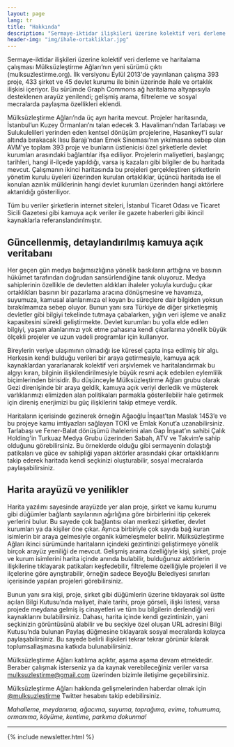 ```yaml
---
layout: page
lang: tr
title: "Hakkında"
description: "Sermaye-iktidar ilişkileri üzerine kolektif veri derleme ve haritalama"
header-img: "img/ihale-ortakliklar.jpg"
---
```


Sermaye-iktidar ilişkileri üzerine kolektif veri derleme ve haritalama çalışması Mülksüzleştirme Ağları’nın yeni sürümü çıktı (mulksuzlestirme.org). İlk versiyonu Eylül 2013'de yayınlanan çalışma 393 proje, 433 şirket ve 45 devlet kurumu ile binin üzerinde ihale ve ortaklık ilişkisi içeriyor. Bu sürümde Graph Commons ağ haritalama altyapısıyla desteklenen arayüz yenilendi; gelişmiş arama, filtreleme ve sosyal mecralarda paylaşma özellikleri eklendi.

Mülksüzleştirme Ağları’nda üç ayrı harita mevcut. Projeler haritasında, İstanbul’un Kuzey Ormanları’nı talan edecek 3. Havalimanı’ndan Tarlabaşı ve Sulukulelileri yerinden eden kentsel dönüşüm projelerine, Hasankeyf'i sular altında bırakacak Ilısu Barajı'ndan Emek Sineması’nın yıkılmasına sebep olan AVM'ye toplam 393 proje ve bunların üstlenicisi özel şirketlerle devlet kurumları arasındaki bağlantılar ifşa ediliyor. Projelerin maliyetleri, başlangıç tarihleri, hangi il-ilçede yapıldığı, varsa iş kazaları gibi bilgiler de bu haritada mevcut. Çalışmanın ikinci haritasında bu projeleri gerçekleştiren şirketlerin yönetim kurulu üyeleri üzerinden kurulan ortaklıklar, üçüncü haritada ise el konulan azınlık mülklerinin hangi devlet kurumları üzerinden hangi aktörlere aktarıldığı gösteriliyor.

Tüm bu veriler şirketlerin internet siteleri, İstanbul Ticaret Odası ve Ticaret Sicili Gazetesi gibi kamuya açık veriler ile gazete haberleri gibi ikincil kaynaklarla referanslandırılmıştır.

## Güncellenmiş, detaylandırılmış kamuya açık veritabanı

Her geçen gün medya bağımsızlığına yönelik baskıların arttığına ve basının hükümet tarafından doğrudan sansürlendiğine tanık oluyoruz. Medya sahiplerinin özellikle de devletten aldıkları ihaleler yoluyla kurduğu çıkar ortaklıkları basının bir pazarlama aracına dönüşmesine ve havamıza, suyumuza, kamusal alanlarımıza el koyan bu süreçlere dair bilgiden yoksun bırakılmamıza sebep oluyor. Bunun yanı sıra Türkiye de diğer şirketleşmiş devletler gibi bilgiyi tekelinde tutmaya çabalarken, yığın veri işleme ve analiz kapasitesini sürekli geliştirmekte. Devlet kurumları bu yolla elde edilen bilgiyi, yaşam alanlarımızı yok etme pahasına kendi çıkarlarına yönelik büyük ölçekli projeler ve uzun vadeli programlar için kullanıyor.

Bireylerin veriye ulaşımının olmadığı ise küresel çapta inşa edilmiş bir algı. Herkesin kendi bulduğu verileri bir araya getirmesiyle, kamuya açık kaynaklardan yararlanarak kolektif veri arşivlemek ve haritalandırmak bu algıyı kıran, bilginin ilişkilendirilmesiyle büyük resmi açık edebilen eylemlilik biçimlerinden birisidir. Bu düşünceyle Mülksüzleştirme Ağları grubu olarak Gezi direnişinde bir araya geldik, kamuya açık veriyi derledik ve müşterek varlıklarımızı elimizden alan politikaları parmakla gösterilebilir hale getirmek için direniş enerjimizi bu güç ilişkilerini takip etmeye verdik.

Haritaların içerisinde gezinerek örneğin Ağaoğlu İnşaat’tan Maslak 1453’e ve bu projeye kamu imtiyazları sağlayan TOKİ ve Emlak Konut’a uzanabilirsiniz. Tarlabaşı ve Fener-Balat dönüşümü ihalelerini alan Gap İnşaat’ın sahibi Çalık Holding'in Turkuaz Medya Grubu üzerinden Sabah, ATV ve Takvim’e sahip olduğunu görebilirsiniz. Bu örneklerde olduğu gibi sermayenin dolaştığı patikaları ve güce ev sahipliği yapan aktörler arasındaki çıkar ortaklıklarını takip ederek haritada kendi seçkinizi oluşturabilir, sosyal mecralarda paylaşabilirsiniz.

## Harita arayüzü ve yenilikler

Harita yazılımı sayesinde arayüzde yer alan proje, şirket ve kamu kurumu gibi düğümler bağlantı sayılarının ağırlığına göre birbirlerini itip çekerek yerlerini bulur. Bu sayede çok bağlantısı olan merkezi şirketler, devlet kurumları ya da kişiler öne çıkar. Ayrıca birbiriyle çok sayıda bağ kuran isimlerin bir araya gelmesiyle organik kümeleşmeler belirir.
Mülksüzleştirme Ağları ikinci sürümünde haritaların içindeki gezintinizi geliştirmeye yönelik birçok arayüz yeniliği de mevcut. Gelişmiş arama özelliğiyle kişi, şirket, proje ve kurum isimlerini harita içinde anında bulabilir, bulduğunuz aktörlerin ilişkilerine tıklayarak patikaları keşfedebilir, filtreleme özelliğiyle projeleri il ve ilçelerine göre ayrıştırabilir, örneğin sadece Beyoğlu Belediyesi sınırları içerisinde yapılan projeleri görebilirsiniz.

Bunun yanı sıra kişi, proje, şirket gibi düğümlerin üzerine tıklayarak sol üstte açılan Bilgi Kutusu’nda maliyet, ihale tarihi, proje görseli, ilişki listesi, varsa projede meydana gelmiş iş cinayetleri ve tüm bu bilgilerin derlendiği veri kaynaklarını bulabilirsiniz. Dahası, harita içinde kendi gezintinizin, yani seçkinizin görüntüsünü alabilir ve bu seçkiye özel oluşan URL adresini Bilgi Kutusu’nda bulunan Paylaş düğmesine tıklayarak sosyal mecralarda kolayca paylaşabilirsiniz. Bu sayede belirli ilişkileri tekrar tekrar görünür kılarak toplumsallaşmasına katkıda bulunabilirsiniz.

Mülksüzleştirme Ağları katılıma açıktır, aşama aşama devam etmektedir. Beraber çalışmak isterseniz ya da kaynak verebileceğiniz veriler varsa mulksuzlestirme@gmail.com üzerinden bizimle iletişime geçebilirsiniz.

Mülksüzleştirme Ağları hakkında gelişmelerinden haberdar olmak için <a href="https://twitter.com/mulksuzlestirme">@mulksuzlestirme</a> Twitter hesabını takip edebilirsiniz.

*Mahalleme, meydanıma, ağacıma, suyuma, toprağıma, evime, tohumuma, ormanıma, köyüme, kentime, parkıma dokunma!*

<hr>

{% include newsletter.html %}
